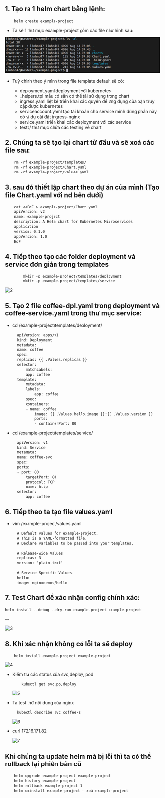 ## 1. Tạo ra 1 helm chart bằng lệnh:

        helm create example-project

- Ta sẽ 1 thư mục example-project gồm các file như hình sau:

![1](../../image/1.png)

- Tuỳ chỉnh theo ý mình trong file template default sẽ có:

  - deployment.yaml deployment với kubernetes
  - \_helpers.tpl mẫu có sẵn có thể tái sử dụng trong chart
  - ingress.yaml liệt kê triển khai các quyền để ứng dụng của bạn truy cập được kubernetes
  - serviceaccount.yaml tạo tài khoản cho service mình dùng phần này có ví dụ cài đặt ingress-nginx
  - service.yaml triển khai các deployment với các service
  - tests/ thư mục chứa các testing về chart

## 2. Chúng ta sẽ tạo lại chart từ đầu và sẽ xoá các file sau:

        rm -rf example-project/templates/
        rm -rf example-project/Chart.yaml
        rm -rf example-project/values.yaml

## 3. sau đó thiết lập chart theo dự án của mình (Tạo file Chart.yaml với nd bên dưới)

        cat <<EoF > example-project/Chart.yaml
        apiVersion: v2
        name: example-project
        description: A Helm chart for Kubernetes Microservices
        application
        version: 0.1.0
        appVersion: 1.0
        EoF

## 4. Tiếp theo tạo các folder deployment và service đơn giản trong templates

            mkdir -p example-project/templates/deployment
            mkdir -p example-project/templates/service

![2](/image/2.png)

## 5. Tạo 2 file coffee-dpl.yaml trong deployment và coffee-service.yaml trong thư mục service:

- cd /example-project/templates/deployment/

        apiVersion: apps/v1
        kind: Deployment
        metadata:
        name: coffee
        spec:
        replicas: {{ .Values.replicas }}
        selector:
            matchLabels:
            app: coffee
        template:
            metadata:
            labels:
                app: coffee
            spec:
            containers:
            - name: coffee
                image: {{ .Values.hello.image }}:{{ .Values.version }}
                ports:
                - containerPort: 80

- cd /example-project/templates/service/

        apiVersion: v1
        kind: Service
        metadata:
        name: coffee-svc
        spec:
        ports:
        - port: 80
            targetPort: 80
            protocol: TCP
            name: http
        selector:
            app: coffee

## 6. Tiếp theo ta tạo file values.yaml

- vim /example-project/values.yaml

        # Default values for example-project.
        # This is a YAML-formatted file.
        # Declare variables to be passed into your templates.

        # Release-wide Values
        replicas: 3
        version: 'plain-text'

        # Service Specific Values
        hello:
        image: nginxdemos/hello

## 7. Test Chart để xác nhận config chính xác:

    helm install --debug --dry-run example-project example-project

--

![3](/image/3.png)

## 8. Khi xác nhận không có lỗi ta sẽ deploy

        helm install example-project example-project

![4](/image/4.png)

- Kiểm tra các status của svc,deploy, pod

          kubectl get svc,po,deploy

  ![5](/image/5.png)

- Ta test thử nội dung của nginx

        kubectl describe svc coffee-s

  ![6](/image/6.png)

- curl 172.16.171.82

  ![7](/image/7.png)

## Khi chúng ta update helm mà bị lỗi thì ta có thể rollback lại phiên bản cũ

        helm upgrade example-project example-project
        helm history example-project
        helm rollback example-project 1
        helm uninstall example-project - xoá example-project
